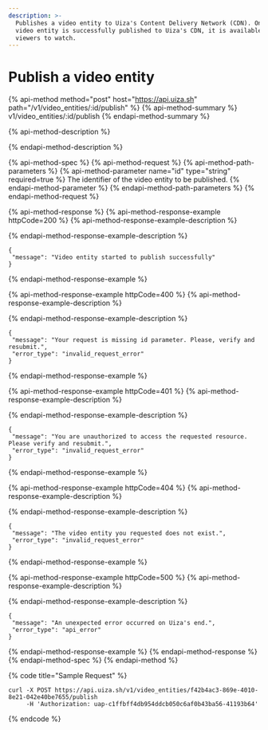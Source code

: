 ```yaml
---
description: >-
  Publishes a video entity to Uiza's Content Delivery Network (CDN). Once the
  video entity is successfully published to Uiza's CDN, it is available to your
  viewers to watch.
---
```


# Publish a video entity

{% api-method method="post" host="https://api.uiza.sh" path="/v1/video\_entities/:id/publish" %}
{% api-method-summary %}
v1/video\_entities/:id/publish
{% endapi-method-summary %}

{% api-method-description %}

{% endapi-method-description %}

{% api-method-spec %}
{% api-method-request %}
{% api-method-path-parameters %}
{% api-method-parameter name="id" type="string" required=true %}
The identifier of the video entity to be published.
{% endapi-method-parameter %}
{% endapi-method-path-parameters %}
{% endapi-method-request %}

{% api-method-response %}
{% api-method-response-example httpCode=200 %}
{% api-method-response-example-description %}

{% endapi-method-response-example-description %}

```
{
 "message": "Video entity started to publish successfully"
}
```
{% endapi-method-response-example %}

{% api-method-response-example httpCode=400 %}
{% api-method-response-example-description %}

{% endapi-method-response-example-description %}

```
{
 "message": "Your request is missing id parameter. Please, verify and resubmit.",
 "error_type": "invalid_request_error"
}
```
{% endapi-method-response-example %}

{% api-method-response-example httpCode=401 %}
{% api-method-response-example-description %}

{% endapi-method-response-example-description %}

```
{
 "message": "You are unauthorized to access the requested resource. Please verify and resubmit.",
 "error_type": "invalid_request_error"
}
```
{% endapi-method-response-example %}

{% api-method-response-example httpCode=404 %}
{% api-method-response-example-description %}

{% endapi-method-response-example-description %}

```
{
 "message": "The video entity you requested does not exist.",
 "error_type": "invalid_request_error"
}
```
{% endapi-method-response-example %}

{% api-method-response-example httpCode=500 %}
{% api-method-response-example-description %}

{% endapi-method-response-example-description %}

```
{
 "message": "An unexpected error occurred on Uiza's end.",
 "error_type": "api_error"
}
```
{% endapi-method-response-example %}
{% endapi-method-response %}
{% endapi-method-spec %}
{% endapi-method %}

{% code title="Sample Request" %}
```text
curl -X POST https://api.uiza.sh/v1/video_entities/f42b4ac3-869e-4010-8e21-042e40be7655/publish 
     -H 'Authorization: uap-c1ffbff4db954ddcb050c6af0b43ba56-41193b64' 
```
{% endcode %}

